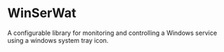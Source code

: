 # WinSerWat
A configurable library for monitoring and controlling a Windows service using a windows system tray icon.
